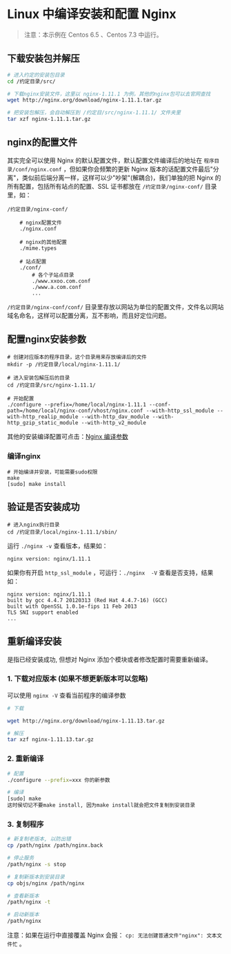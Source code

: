 # Linux 中编译安装和配置 Nginx

> 注意：本示例在 Centos 6.5 、Centos 7.3 中运行。

## 下载安装包并解压

```bash
# 进入约定的安装包目录
cd /约定目录/src/

# 下载nginx安装文件，这里以 nginx-1.11.1 为例，其他的nginx包可以去官网查找
wget http://nginx.org/download/nginx-1.11.1.tar.gz

# 把安装包解压，会自动解压到 /约定目/src/nginx-1.11.1/ 文件夹里
tar xzf nginx-1.11.1.tar.gz
```

## nginx的配置文件

其实完全可以使用 Nginx 的默认配置文件，默认配置文件编译后的地址在 `程序目录/conf/nginx.conf` ，但如果你会频繁的更新 Nginx 版本的话配置文件最后"分离"，类似前后端分离一样，这样可以少"吵架"(解耦合)，我们单独的把 Nginx 的所有配置，包括所有站点的配置、SSL 证书都放在 `/约定目录/nginx-conf/` 目录里，如：

```
/约定目录/nginx-conf/

    # nginx配置文件
    ./nginx.conf

    # nginx的其他配置
    ./mime.types

    # 站点配置
    ./conf/
        # 各个子站点目录
        ./www.xxoo.com.conf
        ./www.a.com.conf
        ...
```

`/约定目录/nginx-conf/conf/` 目录里存放以网站为单位的配置文件，文件名以网站域名命名，这样可以配置分离，互不影响，而且好定位问题。

## 配置nginx安装参数

```shell
# 创建对应版本的程序目录，这个目录用来存放编译后的文件
mkdir -p /约定目录/local/nginx-1.11.1/

# 进入安装包解压后的目录
cd /约定目录/src/nginx-1.11.1/

# 开始配置
./configure --prefix=/home/local/nginx-1.11.1 --conf-path=/home/local/nginx-conf/vhost/nginx.conf --with-http_ssl_module --with-http_realip_module --with-http_dav_module --with-http_gzip_static_module --with-http_v2_module
```

其他的安装编译配置可点击：[Nginx 编译参数](http://www.ttlsa.com/nginx/nginx-configure-descriptions/) 

### 编译nginx

```
# 开始编译并安装，可能需要sudo权限
make
[sudo] make install
```

## 验证是否安装成功

```
# 进入nginx执行目录
cd /约定目录/local/nginx-1.11.1/sbin/
```

运行 `./nginx -v` 查看版本，结果如：

```
nginx version: nginx/1.11.1
```

如果你有开启 `http_ssl_module` ，可运行：`./nginx  -V` 查看是否支持，结果如：

```
nginx version: nginx/1.11.1
built by gcc 4.4.7 20120313 (Red Hat 4.4.7-16) (GCC)
built with OpenSSL 1.0.1e-fips 11 Feb 2013
TLS SNI support enabled
...
```

## 重新编译安装

是指已经安装成功, 但想对 Nginx 添加个模块或者修改配置时需要重新编译。

### 1. 下载对应版本 (如果不想更新版本可以忽略)

可以使用 `nginx -V` 查看当前程序的编译参数

```bash
# 下载

wget http://nginx.org/download/nginx-1.11.13.tar.gz

# 解压
tar xzf nginx-1.11.13.tar.gz
```

### 2. 重新编译

```bash
# 配置
./configure --prefix=xxx 你的新参数

# 编译
[sudo] make
这时侯切记不要make install, 因为make install就会把文件复制到安装目录
```

### 3. 复制程序

```bash
# 新复制老版本, 以防出错
cp /path/nginx /path/nginx.back

# 停止服务
/path/nginx -s stop

# 复制新版本到安装目录
cp objs/nginx /path/nginx

# 查看新版本
/path/nginx -t

# 启动新版本
/path/nginx
```

注意：如果在运行中直接覆盖 Nginx 会报： `cp: 无法创建普通文件"nginx": 文本文件忙` 。